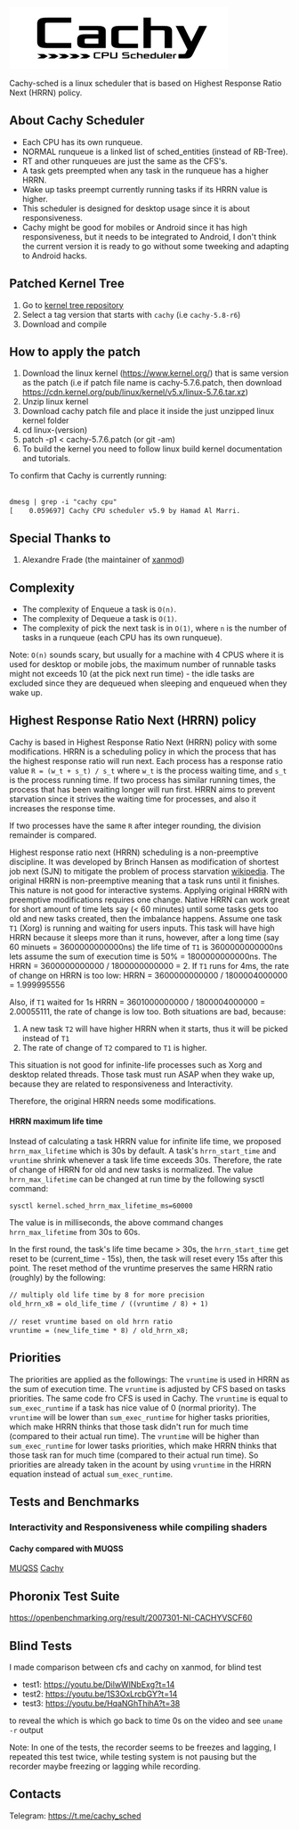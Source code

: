 ![cachy-logo](./cachy-logo.png)

Cachy-sched is a linux scheduler that is based on Highest Response Ratio Next (HRRN) policy.

## About Cachy Scheduler
* Each CPU has its own runqueue.
* NORMAL runqueue is a linked list of sched_entities (instead of RB-Tree).
* RT and other runqueues are just the same as the CFS's.
* A task gets preempted when any task in the runqueue has a higher HRRN.
* Wake up tasks preempt currently running tasks if its HRRN value is higher.
* This scheduler is designed for desktop usage since it is about responsiveness.
* Cachy might be good for mobiles or Android since it has high responsiveness, but it needs to be integrated to
Android, I don't think the current version it is ready to go without some tweeking and adapting to Android hacks.


## Patched Kernel Tree
1. Go to [kernel tree repository](https://github.com/hamadmarri/linux) 
2. Select a tag version that starts with `cachy` (i.e `cachy-5.8-r6`)
3. Download and compile


## How to apply the patch
1. Download the linux kernel (https://www.kernel.org/) that is same version as the patch (i.e if patch file name is cachy-5.7.6.patch, then download https://cdn.kernel.org/pub/linux/kernel/v5.x/linux-5.7.6.tar.xz)
2. Unzip linux kernel
3. Download cachy patch file and place it inside the just unzipped linux kernel folder
4. cd linux-(version)
5. patch -p1 < cachy-5.7.6.patch (or git -am)
6. To build the kernel you need to follow linux build kernel documentation and tutorials.


To confirm that Cachy is currently running:
```

dmesg | grep -i "cachy cpu"
[    0.059697] Cachy CPU scheduler v5.9 by Hamad Al Marri.

```

## Special Thanks to
1. Alexandre Frade (the maintainer of [xanmod](https://github.com/xanmod))


## Complexity
* The complexity of Enqueue a task is `O(n)`.
* The complexity of Dequeue a task is `O(1)`.
* The complexity of pick the next task is in `O(1)`, where 
`n` is the number of tasks in a runqueue (each CPU has its own runqueue).

Note: `O(n)` sounds scary, but usually for a machine with 4 CPUS where it is used for
desktop or mobile jobs, the maximum number of runnable tasks might
not exceeds 10 (at the pick next run time) - the idle tasks are excluded since they are dequeued when sleeping 
and enqueued when they wake up.

## Highest Response Ratio Next (HRRN) policy
Cachy is based in Highest Response Ratio Next (HRRN) policy with some modifications.
HRRN is a scheduling policy in which the process
that has the highest response ratio will run next. Each process
has a response ratio value `R = (w_t + s_t) / s_t` where `w_t` is
the process waiting time, and `s_t` is the process running
time. If two process has similar running times, the
process that has been waiting longer will run first. HRRN aims
to prevent starvation since it strives the waiting time for processes,
and also it increases the response time.


If two processes have the same `R` after integer rounding, the division remainder is compared.

Highest response ratio next (HRRN) scheduling is a non-preemptive discipline. It was developed by Brinch Hansen as modification of shortest job next (SJN) to mitigate the problem of process starvation [wikipedia](https://en.wikipedia.org/wiki/Highest_response_ratio_next). The original HRRN is non-preemptive meaning that a task runs until it finishes. This nature is not
good for interactive systems. Applying original HRRN with preemptive modifications requires one change. Native HRRN can work great for short amount of time lets say (< 60 minutes) until some
tasks gets too old and new tasks created, then the imbalance happens. Assume one task `T1` (Xorg) is running and waiting for users inputs.
This task will have high HRRN because it sleeps more than it runs, however, after a long time (say 60 minuets = 3600000000000ns) the life
time of `T1` is 3600000000000ns lets assume the sum of execution time is 50% = 1800000000000ns. The HRRN = 3600000000000 / 1800000000000 
= 2. If `T1` runs for 4ms, the rate of change on HRRN is too low: HRRN = 3600000000000 / 1800004000000 = 1.999995556

Also, if `T1` waited for 1s HRRN = 3601000000000 / 1800004000000 = 2.00055111, the rate of change is low too. Both situations are bad, because:
1. A new task `T2` will have higher HRRN when it starts, thus it will be picked instead of `T1`
2. The rate of change of `T2` compared to `T1` is higher.

This situation is not good for infinite-life processes such as Xorg and desktop related threads. Those task must run ASAP when they
wake up, because they are related to responsiveness and Interactivity.

Therefore, the original HRRN needs some modifications.

#### HRRN maximum life time
Instead of calculating a task HRRN value for infinite life time, we proposed
`hrrn_max_lifetime` which is 30s by default. A task's `hrrn_start_time` and
`vruntime` shrink whenever a task life time exceeds 30s. Therefore, the rate of change of HRRN
for old and new tasks is normalized. The value `hrrn_max_lifetime` can be
changed at run time by the following sysctl command:
```
sysctl kernel.sched_hrrn_max_lifetime_ms=60000
```
The value is in milliseconds, the above command changes `hrrn_max_lifetime`
from 30s to 60s.

In the first round, the task's life time became > 30s, the `hrrn_start_time`
get reset to be (current_time - 15s), then, the task will reset 
every 15s after this point. The reset method of the vruntime preserves the same HRRN ratio (roughly)
by the following:
```
// multiply old life time by 8 for more precision
old_hrrn_x8 = old_life_time / ((vruntime / 8) + 1)

// reset vruntime based on old hrrn ratio
vruntime = (new_life_time * 8) / old_hrrn_x8;
```


## Priorities
The priorities are applied as the followings:
The `vruntime` is used in HRRN as the sum of execution time. The `vruntime` is adjusted by CFS based on tasks priorities.
The same code fro CFS is used in Cachy. The `vruntime` is equal to `sum_exec_runtime` if a task has nice value of 0 (normal priority).
The `vruntime` will be lower than `sum_exec_runtime` for higher tasks priorities, which make HRRN thinks that those task didn't run for much time (compared to
their actual run time).
The `vruntime` will be higher than `sum_exec_runtime` for lower tasks priorities, which make HRRN thinks that those task ran for much time (compared to
their actual run time).
So priorities are already taken in the acount by using `vruntime` in the HRRN equation instead of actual `sum_exec_runtime`.


## Tests and Benchmarks

### Interactivity and Responsiveness while compiling shaders
#### Cachy compared with MUQSS
[MUQSS](https://www.youtube.com/watch?v=B-6MVWONOuc)
[Cachy](https://www.youtube.com/watch?v=jt1xl3wtZ0s)


## Phoronix Test Suite
https://openbenchmarking.org/result/2007301-NI-CACHYVSCF60


## Blind Tests
I made comparison between cfs and cachy on xanmod, for blind test

* test1: https://youtu.be/DilwWlNbExg?t=14
* test2: https://youtu.be/1S3OxLrcbGY?t=14
* test3: https://youtu.be/HqaNGhThihA?t=38

to reveal the which is which go back to time 0s on the video and see `uname -r` output

Note: In one of the tests, the recorder seems to be freezes and lagging, I repeated this test twice, while testing system is not pausing but the recorder maybe freezing or lagging while recording.


## Contacts
Telegram: https://t.me/cachy_sched
